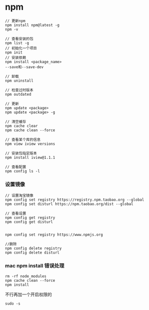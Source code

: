 # npm
    // 更新npm
    npm install npm@latest -g
    npm -v

    // 查看安装的包
    npm list -g
    // 初始化一个项目
    npm init
    // 安装依赖
    npm install <package_name>
    --save和--save-dev

    // 卸载
    npm uninstall

    // 检查过时版本
    npm outdated

    // 更新
    npm update <package>
    npm update <package> -g

    // 清空缓存
    npm cache clear
    npm cache clean --force

    // 查看某个库的信息
    npm view iview versions

    // 安装包指定版本
    npm install iview@1.1.1

    // 查看配置
    npm config ls -l

### 设置镜像

    // 设置淘宝镜像
    npm config set registry https://registry.npm.taobao.org --global
    npm config set disturl https://npm.taobao.org/dist --global

    // 查看设置
    npm config get registry
    npm config get disturl


    npm config set registry https://www.npmjs.org

    //删除
    npm config delete registry
    npm config delete disturl

### mac npm install 错误处理

    rm -rf node_modules
    npm cache clean --force
    npm install

不行再加一个开启权限的

    sudo -s
